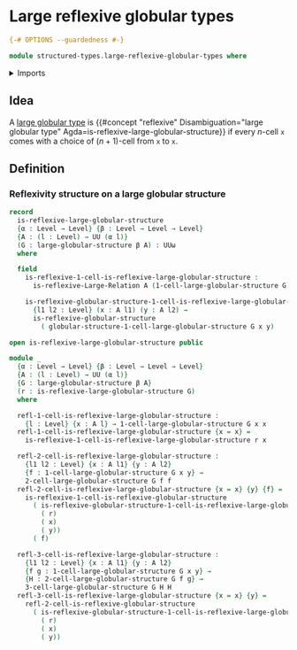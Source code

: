 # Large reflexive globular types

```agda
{-# OPTIONS --guardedness #-}

module structured-types.large-reflexive-globular-types where
```

<details><summary>Imports</summary>

```agda
open import foundation.large-binary-relations
open import foundation.universe-levels

open import structured-types.large-globular-types
open import structured-types.reflexive-globular-types
```

</details>

## Idea

A [large globular type](structured-types.large-globular-types.md) is
{{#concept "reflexive" Disambiguation="large globular type" Agda=is-reflexive-large-globular-structure}}
if every $n$-cell `x` comes with a choice of $(n+1)$-cell from `x` to `x`.

## Definition

### Reflexivity structure on a large globular structure

```agda
record
  is-reflexive-large-globular-structure
  {α : Level → Level} {β : Level → Level → Level}
  {A : (l : Level) → UU (α l)}
  (G : large-globular-structure β A) : UUω
  where

  field
    is-reflexive-1-cell-is-reflexive-large-globular-structure :
      is-reflexive-Large-Relation A (1-cell-large-globular-structure G)

    is-reflexive-globular-structure-1-cell-is-reflexive-large-globular-structure :
      {l1 l2 : Level} (x : A l1) (y : A l2) →
      is-reflexive-globular-structure
        ( globular-structure-1-cell-large-globular-structure G x y)

open is-reflexive-large-globular-structure public

module _
  {α : Level → Level} {β : Level → Level → Level}
  {A : (l : Level) → UU (α l)}
  {G : large-globular-structure β A}
  (r : is-reflexive-large-globular-structure G)
  where

  refl-1-cell-is-reflexive-large-globular-structure :
    {l : Level} {x : A l} → 1-cell-large-globular-structure G x x
  refl-1-cell-is-reflexive-large-globular-structure {x = x} =
    is-reflexive-1-cell-is-reflexive-large-globular-structure r x

  refl-2-cell-is-reflexive-large-globular-structure :
    {l1 l2 : Level} {x : A l1} {y : A l2}
    {f : 1-cell-large-globular-structure G x y} →
    2-cell-large-globular-structure G f f
  refl-2-cell-is-reflexive-large-globular-structure {x = x} {y} {f} =
    is-reflexive-1-cell-is-reflexive-globular-structure
      ( is-reflexive-globular-structure-1-cell-is-reflexive-large-globular-structure
        ( r)
        ( x)
        ( y))
      ( f)

  refl-3-cell-is-reflexive-large-globular-structure :
    {l1 l2 : Level} {x : A l1} {y : A l2}
    {f g : 1-cell-large-globular-structure G x y} →
    {H : 2-cell-large-globular-structure G f g} →
    3-cell-large-globular-structure G H H
  refl-3-cell-is-reflexive-large-globular-structure {x = x} {y} =
    refl-2-cell-is-reflexive-globular-structure
      ( is-reflexive-globular-structure-1-cell-is-reflexive-large-globular-structure
        ( r)
        ( x)
        ( y))
```
